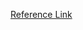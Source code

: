 [Reference Link](https://www.django-rest-framework.org/topics/documenting-your-api/#a-minimal-example-with-redoc/)